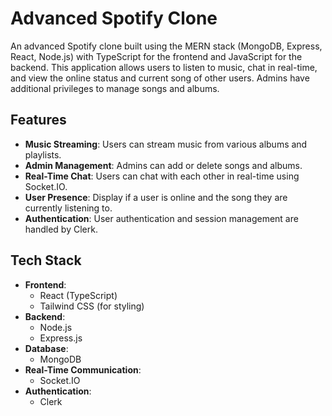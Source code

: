# Advanced Spotify Clone

An advanced Spotify clone built using the MERN stack (MongoDB, Express, React, Node.js) with TypeScript for the frontend and JavaScript for the backend. This application allows users to listen to music, chat in real-time, and view the online status and current song of other users. Admins have additional privileges to manage songs and albums.

## Features

- **Music Streaming**: Users can stream music from various albums and playlists.
- **Admin Management**: Admins can add or delete songs and albums.
- **Real-Time Chat**: Users can chat with each other in real-time using Socket.IO.
- **User Presence**: Display if a user is online and the song they are currently listening to.
- **Authentication**: User authentication and session management are handled by Clerk.

## Tech Stack

- **Frontend**: 
  - React (TypeScript)
  - Tailwind CSS (for styling)
- **Backend**: 
  - Node.js
  - Express.js
- **Database**: 
  - MongoDB
- **Real-Time Communication**: 
  - Socket.IO
- **Authentication**: 
  - Clerk


